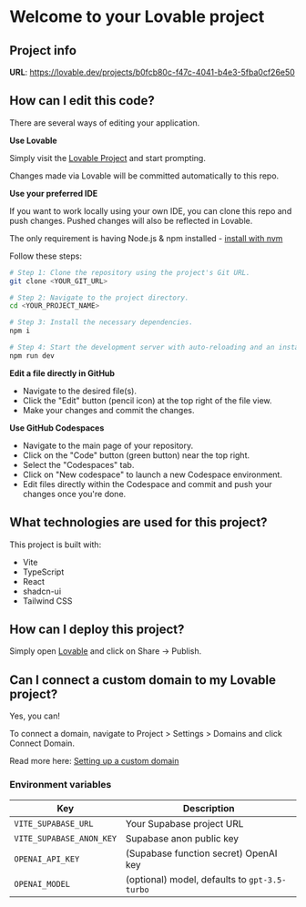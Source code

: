# Welcome to your Lovable project

## Project info

**URL**: https://lovable.dev/projects/b0fcb80c-f47c-4041-b4e3-5fba0cf26e50

## How can I edit this code?

There are several ways of editing your application.

**Use Lovable**

Simply visit the [Lovable Project](https://lovable.dev/projects/b0fcb80c-f47c-4041-b4e3-5fba0cf26e50) and start prompting.

Changes made via Lovable will be committed automatically to this repo.

**Use your preferred IDE**

If you want to work locally using your own IDE, you can clone this repo and push changes. Pushed changes will also be reflected in Lovable.

The only requirement is having Node.js & npm installed - [install with nvm](https://github.com/nvm-sh/nvm#installing-and-updating)

Follow these steps:

```sh
# Step 1: Clone the repository using the project's Git URL.
git clone <YOUR_GIT_URL>

# Step 2: Navigate to the project directory.
cd <YOUR_PROJECT_NAME>

# Step 3: Install the necessary dependencies.
npm i

# Step 4: Start the development server with auto-reloading and an instant preview.
npm run dev
```

**Edit a file directly in GitHub**

- Navigate to the desired file(s).
- Click the "Edit" button (pencil icon) at the top right of the file view.
- Make your changes and commit the changes.

**Use GitHub Codespaces**

- Navigate to the main page of your repository.
- Click on the "Code" button (green button) near the top right.
- Select the "Codespaces" tab.
- Click on "New codespace" to launch a new Codespace environment.
- Edit files directly within the Codespace and commit and push your changes once you're done.

## What technologies are used for this project?

This project is built with:

- Vite
- TypeScript
- React
- shadcn-ui
- Tailwind CSS

## How can I deploy this project?

Simply open [Lovable](https://lovable.dev/projects/b0fcb80c-f47c-4041-b4e3-5fba0cf26e50) and click on Share -> Publish.

## Can I connect a custom domain to my Lovable project?

Yes, you can!

To connect a domain, navigate to Project > Settings > Domains and click Connect Domain.

Read more here: [Setting up a custom domain](https://docs.lovable.dev/tips-tricks/custom-domain#step-by-step-guide)


### Environment variables

| Key | Description |
|-----|-------------|
| `VITE_SUPABASE_URL` | Your Supabase project URL |
| `VITE_SUPABASE_ANON_KEY` | Supabase anon public key |
| `OPENAI_API_KEY` | (Supabase function secret) OpenAI key |
| `OPENAI_MODEL` | (optional) model, defaults to `gpt-3.5-turbo` |
